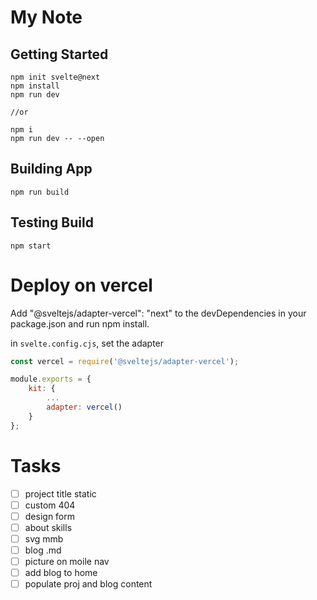 # My Note

## Getting Started

```npm
npm init svelte@next
npm install
npm run dev

//or

npm i
npm run dev -- --open
```


## Building App

```npm
npm run build
```

## Testing Build

```npm
npm start
```


# Deploy on vercel

Add "@sveltejs/adapter-vercel": "next" to the devDependencies in your package.json and run npm install.

in `svelte.config.cjs`, set the adapter

```javascript
const vercel = require('@sveltejs/adapter-vercel');

module.exports = {
	kit: {
		...
		adapter: vercel()
	}
};
```


# Tasks

- [  ] project title static
- [  ] custom 404
- [  ] design form
- [  ] about skills
- [  ] svg mmb
- [  ] blog .md
- [  ] picture on moile nav
- [  ] add blog to home
- [  ] populate proj and blog content
